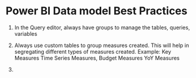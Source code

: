 # Power BI Data model Best Practices

1) In the Query editor, always have groups to manage the tables, queries, variables
2) Always use custom tables to group measures created. This will help in segregating different types of measures created.
    Example: Key Measures
             Time Series Measures,
             Budget Measures
             YoY Measures 
             
3) 
             


